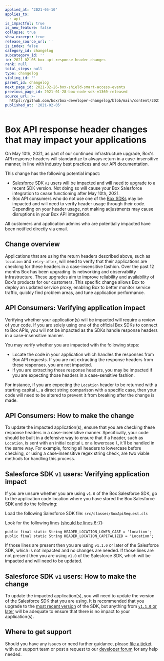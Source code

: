 ```yaml
---
applied_at: '2021-05-10'
applies_to:
  - api
is_impactful: true
is_new_feature: false
collapse: true
show_excerpt: true
release_source_url: ''
is_index: false
category_id: changelog
subcategory_id: ''
id: 2021-02-05-box-api-response-header-changes
rank: null
total_steps: null
type: changelog
sibling_id: ''
parent_id: changelog
next_page_id: 2021-02-26-box-shield-smart-access-events
previous_page_id: 2021-01-28-box-node-sdk-v1360-released
source_url: >-
  https://github.com/box/box-developer-changelog/blob/main/content/2021/02-05-box-api-response-header-changes.md
published_at: '2021-02-05'
---
```

# Box API response header changes that may impact your applications

On May 10th, 2021, as part of our continued infrastructure upgrade, Box's API
response headers will standardize to always return in a case-insensitive
manner, in line with industry best practices and our API documentation.

This change has the following potential impact:
* [Salesforce SDK `v1`][salesforce-sdk-v1] users will be impacted and will need
to upgrade to a recent SDK version. Not doing so will cause your Box
Salesforce integration to cease functioning after May 10th, 2021.
* Box API consumers who do not use one of the [Box SDKs][box-sdks] may be
impacted and will need to verify header usage through their code. Depending on
your header usage, not making adjustments may cause disruptions in your
Box API integration.

All customers and application admins who are potentially impacted have been
notified directly via email.

<!-- more -->

## Change overview

Applications that are using the return headers described above, such as
`location` and `retry-after`, will need to verify that their applications are
checking for these headers in a case-insensitive fashion. Over the past 12
months Box has been upgrading its networking and observability infrastructure.
These upgrades aim to improve reliability and availability of Box's products
for our customers. This specific change allows Box to deploy an updated service
proxy, enabling Box to better monitor service traffic, quickly find
problem areas, and tune application performance.

## API Consumers: Verifying application impact

Verifying whether your application(s) will be impacted will require a review of
your code. If you are solely using one of the official Box SDKs to connect to
Box APIs, you will not be impacted as the SDKs handle response headers in a
case-insensitive manner.

You may verify whether you are impacted with the following steps:

* Locate the code in your application which handles the responses from Box API
 requests. If you are not extracting the response headers from these responses,
 you are not impacted.
* If you are extracting those response headers, you may be impacted if you are
 expecting those headers in a case-sensitive fashion. 

For instance, if you are expecting the `Location` header to be returned with a
starting capital `L`, a direct string comparison with a specific case, then
your code will need to be altered to prevent it from breaking after the change
is made.

## API Consumers: How to make the change

To update the impacted application(s), ensure that you are checking these
response headers in a case-insensitive manner. Specifically, your code should
be built in a defensive way to ensure that if a header, such as `Location`, is
sent with an initial capital `L` or a lowercase `l`, it'll be handled in the
same way. For example, forcing all headers to lowercase before checking, or
using a case-insensitive regex string check, are two viable methods for
handling this process.

## Salesforce SDK `v1` users: Verifying application impact
If you are unsure whether you are using `v1.0` of the Box Salesforce SDK, go to
the application code location where you have stored the Box Salesforce SDK and
do the following:

Load the following Salesforce SDK file: `src/classes/BoxApiRequest.cls`

Look for the following lines ([should be lines 6-7][salesforce-code]):

```apex
public final static String HEADER_LOCATION_LOWER_CASE = 'location';
public final static String HEADER_LOCATION_CAPITALIZED = 'Location';
```

If those lines are present then you are using `v1.1.0` or later of the
Salesforce SDK, which is not impacted and no changes are needed. If those lines
are not present then you are using `v1.0` of the Salesforce SDK, which will be
impacted and will need to be updated.

## Salesforce SDK `v1` users: How to make the change

To update the impacted application(s), you will need to update the version of
the Salesforce SDK that you are using. It is recommended that you upgrade to
the [most recent version][salesforce-sdk] of the SDK, but anything from
[`v1.1.0` or later][salesforce-sdk-releases] will be adequate to ensure that
there is no impact to your application(s).

## Where to get support

Should you have any issues or need further guidance, please
[file a ticket][support] with our support team or post a request to our
[developer forum][forum] for any help needed.

[salesforce-sdk-v1]: https://github.com/box/box-salesforce-sdk/releases/tag/1.0.0
[salesforce-sdk]: https://github.com/box/box-salesforce-sdk
[salesforce-sdk-releases]: https://github.com/box/box-salesforce-sdk/releases
[salesforce-code]: https://github.com/box/box-salesforce-sdk/compare/1.0.0...v1.1.0#diff-1855f83ffd4977e5b9e4bfc167154f2e11b0161fd6c380502c48082b6837b0af
[box-sdks]: https://developer.box.com/sdks-and-tools/
[support]: https://support.box.com/hc/en-us/requests/new
[forum]: https://support.box.com/hc/en-us/community/topics/360001932973-Platform-and-Developer-Forum